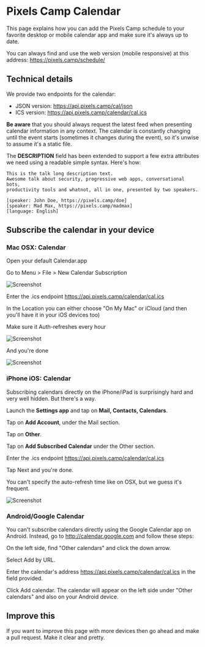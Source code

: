 # Pixels Camp Calendar

This page explains how you can add the Pixels Camp schedule to your favorite desktop or mobile calendar app and make sure it's always up to date.

You can always find and use the web version (mobile responsive) at this address: https://pixels.camp/schedule/

## Technical details

We provide two endpoints for the calendar:

 * JSON version: https://api.pixels.camp/cal/json
 * ICS version: https://api.pixels.camp/calendar/cal.ics

**Be aware** that you should always request the latest feed when presenting calendar information in any context. The calendar is constantly changing until the event starts (sometimes it changes during the event), so it's unwise to assume it's a static file.

The **DESCRIPTION** field has been extended to support a few extra attributes we need using a readable simple syntax. Here's how:

```
This is the talk long description text.
Awesome talk about security, progressive web apps, conversational bots,
productivity tools and whatnot, all in one, presented by two speakers.

[speaker: John Doe, https://pixels.camp/doe]
[speaker: Mad Max, https://pixels.camp/madmax]
[language: English]
```

## Subscribe the calendar in your device

### Mac OSX: Calendar

Open your default Calendar.app

Go to Menu > File > New Calendar Subscription

![Screenshot](https://github.com/PixelsCamp/pixels_camp_2016/blob/master/img/osx_start.png?raw=true)

Enter the .ics endpoint https://api.pixels.camp/calendar/cal.ics

In the Location you can either choose "On My Mac" or iCloud (and then you'll have it in your iOS devices too)

Make sure it Auth-refreshes every hour

![Screenshot](https://github.com/PixelsCamp/pixels_camp_2016/blob/master/img/osx_settings.png?raw=true)

And you're done

![Screenshot](https://github.com/PixelsCamp/pixels_camp_2016/blob/master/img/osx_subscribed.png?raw=true)

### iPhone iOS: Calendar

Subscribing calendars directly on the iPhone/iPad is surprisingly hard and very well hidden. But there's a way.

Launch the **Settings app** and tap on **Mail, Contacts, Calendars**.

Tap on **Add Account**, under the Mail section.

Tap on **Other**.

Tap on **Add Subscribed Calendar** under the Other section.

Enter the .ics endpoint https://api.pixels.camp/calendar/cal.ics

Tap Next and you're done.

You can't specify the auto-refresh time like on OSX, but we guess it's frequent.

![Screenshot](https://github.com/PixelsCamp/pixels_camp_2016/blob/master/img/ios_calendar.png?raw=true)

### Android/Google Calendar

You can't subscribe calendars directly using the Google Calendar app on Android. Instead, go to http://calendar.google.com and follow these steps:

On the left side, find "Other calendars" and click the down arrow.

Select Add by URL.

Enter the calendar's address https://api.pixels.camp/calendar/cal.ics in the field provided.

Click Add calendar. The calendar will appear on the left side under "Other calendars" and also on your Android device.


## Improve this

If you want to improve this page with more devices then go ahead and make a pull request. Make it clear and pretty.
